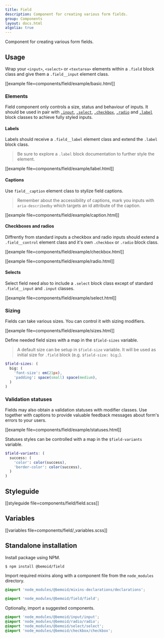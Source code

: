 ```yaml
---
title: Field
description: Component for creating various form fields.
group: Components
layout: docs.html
algolia: true
---
```


Component for creating various form fields.

## Usage

Wrap your `<input>`, `<select>` or `<textarea>` elements within a `.field` block class and give them a `.field__input` element class.

[[example file=components/field/example/basic.html]]

### Elements

Field component only controls a size, status and behaviour of inputs. It should be used in pair with [`.input`](), [`.select`](), [`.checkbox`](), [`.radio`]() and [`.label`]() block classes to achieve fully styled inputs.

#### Labels

Labels should receive a `.field__label` element class and extend the `.label` block class.

> Be sure to explore a `.label` block documentation to further style the <label> element.

[[example file=components/field/example/label.html]]

#### Captions

Use `field__caption` element class to stylize field captions.

> Remember about the accessibility of captions, mark you inputs with `aria-describedby` which targets an id attribute of the caption.

[[example file=components/field/example/caption.html]]

#### Checkboxes and radios

Diffrently from standard inputs a checkbox and radio inputs should extend a `.field__control` element class and it's own `.checkbox` or `.radio` block class.

[[example file=components/field/example/checkbox.html]]

[[example file=components/field/example/radio.html]]

#### Selects

Select field need also to include a `.select` block class except of standard `.field__input` and `.input` classes.

[[example file=components/field/example/select.html]]

### Sizing

Fields can take various sizes. You can control it with sizing modifiers.

[[example file=components/field/example/sizes.html]]

Define needed field sizes with a map in the `$field-sizes` variable.

> A default size can be setup in `$field-size` variable. It will be used as initial size for `.field` block (e.g. `$field-size: big;`).

```scss
$field-sizes: (
  big: (
    'font-size': em(21px),
    'padding': space(small) space(medium),
  )
)
```

### Validation statuses

Fields may also obtain a validation statuses with modifier classes. Use together with captions to provide valuable feedback messages about form's errors to your users.

[[example file=components/field/example/statuses.html]]

Statuses styles can be controlled with a map in the `$field-variants` variable.

```scss
$field-variants: (
  success: (
    'color': color(success),
    'border-color': color(success),
  )
)
```

## Styleguide

[[styleguide file=components/field/field.scss]]

## Variables

[[variables file=components/field/_variables.scss]]

## Standalone installation

Install package using NPM.

```bash
$ npm install @bemoid/field
```

Import required mixins along with a component file from the `node_modules` directory.

```scss
@import 'node_modules/@bemoid/mixins-declarations/declarations';

@import 'node_modules/@bemoid/field/field';
```

Optionally, import a suggested components.

```scss
@import 'node_modules/@bemoid/input/input';
@import 'node_modules/@bemoid/radio/radio';
@import 'node_modules/@bemoid/select/select';
@import 'node_modules/@bemoid/checkbox/checkbox';
```
